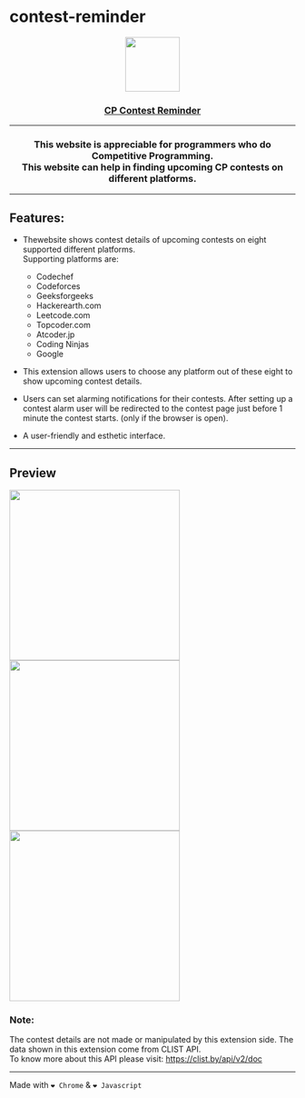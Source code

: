 # contest-reminder
<p align="center">
  <a href="https://chrome.google.com/webstore/detail/cp-contest-calendar/nchadgecfkcdikollfdhgobmjoeaiegd?hl=en&authuser=0">
    <img src="https://user-images.githubusercontent.com/79409258/233820658-789d542a-d3f2-40c3-9b71-28b2a343d1da.png" height="96">
    <h3 align="center">CP Contest Reminder</h3>
  </a>
</p>


----

 <h3 align="center">This website is appreciable for programmers who do Competitive Programming. <br> This website can help in finding upcoming CP contests on different platforms. </h3>
  
----

## Features:<br>
* Thewebsite shows contest details of upcoming contests on eight supported different platforms. <br>
  Supporting platforms are:
  * Codechef
  * Codeforces
  * Geeksforgeeks
  * Hackerearth.com
  * Leetcode.com
  * Topcoder.com
  * Atcoder.jp
  * Coding Ninjas
  * Google 
  

* This extension allows users to choose any platform out of these eight to show upcoming contest details.
* Users can set alarming notifications for their contests. After setting up a contest alarm user will be redirected to the contest page just before 1 minute the contest starts. (only if the browser is open).
* A user-friendly and esthetic interface.

----

## Preview

  <img width="300" src="https://user-images.githubusercontent.com/79409258/233820747-432c3d22-fc3f-47bb-975a-e86ea8fcb38c.png">
  
  <img width="300" src="https://user-images.githubusercontent.com/79409258/233820749-8a883af7-a019-4758-9759-594759dd512e.png">
  
  <img width="300" src="https://user-images.githubusercontent.com/79409258/233820753-03175a7a-a7fd-4133-89bd-660f3635c1ad.png">


### Note: 

The contest details are not made or manipulated by this extension side. The data shown in this extension come from CLIST API.<br>
To know more about this API please visit: https://clist.by/api/v2/doc

----

Made with ```❤️ Chrome``` & ```❤️ Javascript```

